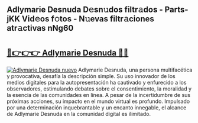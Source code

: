 ## Adlymarie Desnuda D𝚎sn𝚞dos filtr𝚊dos - Parts-jKK Vid𝚎os f𝚘tos - N𝚞evas filtr𝚊ciones atr𝚊ctivas nNg60

# <h2><a href="http://mbde8z.tromn.icu/?c=Adlymarie+Desnuda">🔗👉👉👉 Adlymarie Desnuda 🔗🔗</a></h2>

[![Adlymarie Desnuda nuevo](https://i.imgur.com/pEAQMta.gif)](http://mbde8z.tromn.icu/?c=Adlymarie+Desnuda)
Adlymarie Desnuda, una persona multifacética y provocativa, desafía la descripción simple. Su uso innovador de los medios digitales para la autopresentación ha cautivado y enfurecido a los observadores, estimulando debates sobre el consentimiento, la moralidad y la esencia de las comunidades en línea. A pesar de la incertidumbre de sus próximas acciones, su impacto en el mundo virtual es profundo. Impulsado por una determinación inquebrantable y un encanto innegable, el alcance de Adlymarie Desnuda en la comunidad digital es ilimitado.
